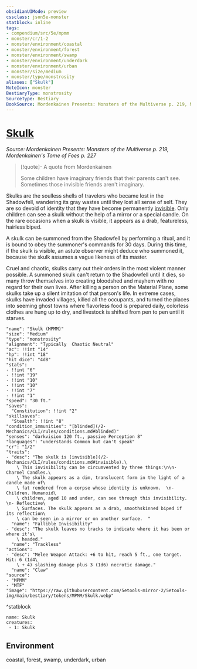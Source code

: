 ```yaml
---
obsidianUIMode: preview
cssclass: json5e-monster
statblock: inline
tags:
- compendium/src/5e/mpmm
- monster/cr/1-2
- monster/environment/coastal
- monster/environment/forest
- monster/environment/swamp
- monster/environment/underdark
- monster/environment/urban
- monster/size/medium
- monster/type/monstrosity
aliases: ["Skulk"]
NoteIcon: monster
BestiaryType: monstrosity
SourceType: Bestiary
BookSource: Mordenkainen Presents: Monsters of the Multiverse p. 219, Mordenkainen's Tome of Foes p. 227
---
```

# [Skulk](2-Mechanics/CLI/bestiary/monstrosity/skulk-mpmm.md)
*Source: Mordenkainen Presents: Monsters of the Multiverse p. 219, Mordenkainen's Tome of Foes p. 227*  

> [!quote]- A quote from Mordenkainen  
> 
> Some children have imaginary friends that their parents can't see. Sometimes those invisible friends aren't imaginary.

Skulks are the soulless shells of travelers who became lost in the Shadowfell, wandering its gray wastes until they lost all sense of self. They are so devoid of identity that they have become permanently [invisible](/2-Mechanics/CLI/rules/conditions.md#invisible). Only children can see a skulk without the help of a mirror or a special candle. On the rare occasions when a skulk is visible, it appears as a drab, featureless, hairless biped.

A skulk can be summoned from the Shadowfell by performing a ritual, and it is bound to obey the summoner's commands for 30 days. During this time, if the skulk is visible, an astute observer might deduce who summoned it, because the skulk assumes a vague likeness of its master.

Cruel and chaotic, skulks carry out their orders in the most violent manner possible. A summoned skulk can't return to the Shadowfell until it dies, so many throw themselves into creating bloodshed and mayhem with no regard for their own lives. After killing a person on the Material Plane, some skulks take up a silent imitation of that person's life. In extreme cases, skulks have invaded villages, killed all the occupants, and turned the places into seeming ghost towns where flavorless food is prepared daily, colorless clothes are hung up to dry, and livestock is shifted from pen to pen until it starves.

```statblock
"name": "Skulk (MPMM)"
"size": "Medium"
"type": "monstrosity"
"alignment": "Typically  Chaotic Neutral"
"ac": !!int "14"
"hp": !!int "18"
"hit_dice": "4d8"
"stats":
- !!int "6"
- !!int "19"
- !!int "10"
- !!int "10"
- !!int "7"
- !!int "1"
"speed": "30 ft."
"saves":
  "Constitution": !!int "2"
"skillsaves":
  "Stealth": !!int "8"
"condition_immunities": "[blinded](/2-Mechanics/CLI/rules/conditions.md#blinded)"
"senses": "darkvision 120 ft., passive Perception 8"
"languages": "understands Common but can't speak"
"cr": "1/2"
"traits":
- "desc": "The skulk is [invisible](/2-Mechanics/CLI/rules/conditions.md#invisible).\
    \ This invisibility can be circumvented by three things:\n\n- Charnel Candles.\
    \ The skulk appears as a dim, translucent form in the light of a candle made of\
    \ fat rendered from a corpse whose identity is unknown.  \n- Children. Humanoid\
    \ children, aged 10 and under, can see through this invisibility.  \n- Reflective\
    \ Surfaces. The skulk appears as a drab, smoothskinned biped if its reflection\
    \ can be seen in a mirror or on another surface.  "
  "name": "Fallible Invisibility"
- "desc": "The skulk leaves no tracks to indicate where it has been or where it's\
    \ headed."
  "name": "Trackless"
"actions":
- "desc": "Melee Weapon Attack: +6 to hit, reach 5 ft., one target. Hit: 6 (1d4\
    \ + 4) slashing damage plus 3 (1d6) necrotic damage."
  "name": "Claw"
"source":
- "MPMM"
- "MTF"
"image": "https://raw.githubusercontent.com/5etools-mirror-2/5etools-img/main/bestiary/tokens/MPMM/Skulk.webp"
```
^statblock

```encounter-table
name: Skulk
creatures:
 - 1: Skulk
```

## Environment

coastal, forest, swamp, underdark, urban